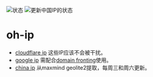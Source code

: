 ![状态](https://github.com/rabbit2123/oh-ip/actions/workflows/test.yml/badge.svg)
![更新中国IP的状态](https://github.com/rabbit2123/oh-ip/actions/workflows/update.yml/badge.svg)

# oh-ip
- [cloudflare ip](https://github.com/rabbit2123/oh-ip/blob/main/cloudflare.txt) 这些IP应该不会被干扰。
- [google ip](https://github.com/rabbit2123/oh-ip/blob/main/google.txt) 需配合[domain fronting](https://github.com/rabbit2123/domain-fronting)使用。
- [china ip](https://github.com/rabbit2123/oh-ip/blob/main/china.txt) 从maxmind geolite2提取，每周三和周六更新。
